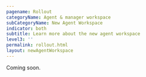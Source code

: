 ```yaml
---
pagename: Rollout
categoryName: Agent & manager workspace
subCategoryName: New Agent Workspace
indicator: both
subtitle: Learn more about the new agent workspace
level3: ''
permalink: rollout.html
layout: newAgentWorkspace
---
```


Coming soon.
